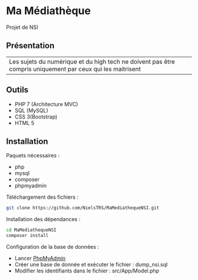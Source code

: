 # Ma Médiathèque

Projet de NSI

## Présentation

<table>
<tr>
<td>
Les sujets du numérique et du high tech ne doivent pas être compris uniquement par ceux qui les maitrisent
</tr>
</table>

## Outils

* PHP 7 (Architecture MVC)
* SQL (MySQL)
* CSS 3(Bootstrap)
* HTML 5

## Installation

Paquets nécessaires :

* php
* mysql
* composer
* phpmyadmin

Téléchargement des fichiers :

``` bash 
git clone https://github.com/NielsTRS/MaMediathequeNSI.git
```

Installation des dépendances :

``` bash 
cd MaMediathequeNSI
composer install
```

Configuration de la base de données :

* Lancer [PhpMyAdmin](http://127.0.0.1/phpmyadmin)
* Créer une base de donnée et exécuter le fichier : dump_nsi.sql
* Modifier les identifiants dans le fichier : src/App/Model.php

